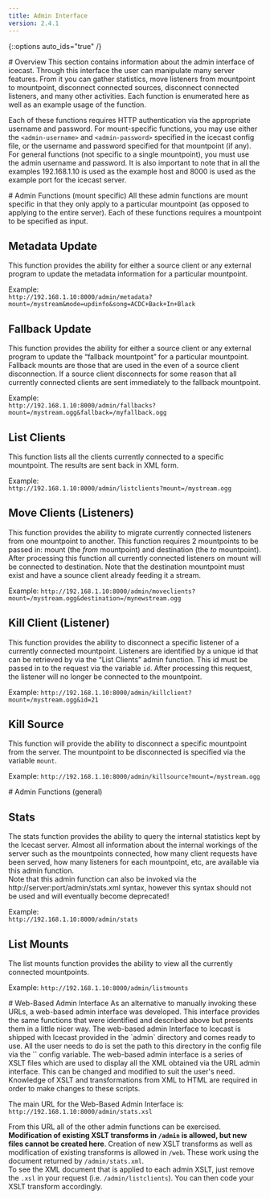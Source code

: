 ```yaml
---
title: Admin Interface
version: 2.4.1
---
```


{::options auto_ids="true" /}

<article markdown="1">
# Overview
This section contains information about the admin interface of icecast. Through this interface the user can manipulate many server features. From it you can gather statistics, move listeners from mountpoint to mountpoint, disconnect connected sources, disconnect connected listeners, and many other activities. Each function is enumerated here as well as an example usage of the function.

Each of these functions requires HTTP authentication via the appropriate username and password. For mount-specific functions, you may use either the `<admin-username>` and `<admin-password>` specified in the icecast config file, or the username and password specified for that mountpoint (if any). For general functions (not specific to a single mountpoint), you must use the admin username and password. It is also important to note that in all the examples 192.168.1.10 is used as the example host and 8000 is used as the example port for the icecast server.

</article>

<article markdown="1">
# Admin Functions (mount specific)
All these admin functions are mount specific in that they only apply to a particular mountpoint
(as opposed to applying to the entire server). Each of these functions requires a mountpoint to
be specified as input.

## Metadata Update

This function provides the ability for either a source client or any external program to update
the metadata information for a particular mountpoint.

Example:  
`http://192.168.1.10:8000/admin/metadata?mount=/mystream&mode=updinfo&song=ACDC+Back+In+Black`

## Fallback Update
This function provides the ability for either a source client or any external program to update the
“fallback mountpoint” for a particular mountpoint. Fallback mounts are those that are used in the even
of a source client disconnection. If a source client disconnects for some reason that all currently
connected clients are sent immediately to the fallback mountpoint.

Example:  
`http://192.168.1.10:8000/admin/fallbacks?mount=/mystream.ogg&fallback=/myfallback.ogg`

## List Clients
This function lists all the clients currently connected to a specific mountpoint. The results are sent
back in XML form.

Example:  
`http://192.168.1.10:8000/admin/listclients?mount=/mystream.ogg`

## Move Clients (Listeners)
This function provides the ability to migrate currently connected listeners from one mountpoint to another.
This function requires 2 mountpoints to be passed in: mount (the *from* mountpoint) and destination
(the _to_ mountpoint). After processing this function all currently connected listeners on mount will
be connected to destination. Note that the destination mountpoint must exist and have a sounce client
already feeding it a stream.

Example:
`http://192.168.1.10:8000/admin/moveclients?mount=/mystream.ogg&destination=/mynewstream.ogg`

## Kill Client (Listener)
This function provides the ability to disconnect a specific listener of a currently connected mountpoint.
Listeners are identified by a unique id that can be retrieved by via the “List Clients” admin function.
This id must be passed in to the request via the variable `id`. After processing this request, the listener will no longer be
connected to the mountpoint.

Example:
`http://192.168.1.10:8000/admin/killclient?mount=/mystream.ogg&id=21`

## Kill Source
This function will provide the ability to disconnect a specific mountpoint from the server. The mountpoint
to be disconnected is specified via the variable `mount`.

Example:
`http://192.168.1.10:8000/admin/killsource?mount=/mystream.ogg`

</article>

<article markdown="1">
# Admin Functions (general)

## Stats
The stats function provides the ability to query the internal statistics kept by the Icecast server.
Almost all information about the internal workings of the server such as the mountpoints connected,
how many client requests have been served, how many listeners for each mountpoint, etc, are available
via this admin function.  
Note that this admin function can also be invoked via the http://server:port/admin/stats.xml syntax,
however this syntax should not be used and will eventually become deprecated!

Example:  
`http://192.168.1.10:8000/admin/stats`

## List Mounts
The list mounts function provides the ability to view all the currently connected mountpoints.

Example:
`http://192.168.1.10:8000/admin/listmounts`

</article>

<article markdown="1">
# Web-Based Admin Interface
As an alternative to manually invoking these URLs, a web-based admin interface was developed. This
interface provides the same functions that were identified and described above but presents them in
a little nicer way. The web-based admin Interface to Icecast is shipped with Icecast provided in the
`admin` directory and comes ready to use. All the user needs to do is set the path to this directory
in the config file via the `<adminroot>` config variable.  
The web-based admin interface is a series of XSLT files which are used to display all the XML obtained
via the URL admin interface. This can be changed and modified to suit the user's need. Knowledge of
XSLT and transformations from XML to HTML are required in order to make changes to these scripts.  

The main URL for the Web-Based Admin Interface is:  
`http://192.168.1.10:8000/admin/stats.xsl`  

From this URL all of the other admin functions can be exercised.
__Modification of existing XSLT transforms in `/admin` is allowed, but new files cannot be created here__.
Creation of new XSLT transforms as well as modification of existing transforms is allowed in `/web`.
These work using the document returned by `/admin/stats.xml`.  
To see the XML document that is applied to each admin XSLT, just remove the `.xsl` in your request
(i.e. `/admin/listclients`). You can then code your XSLT transform accordingly.

</article>